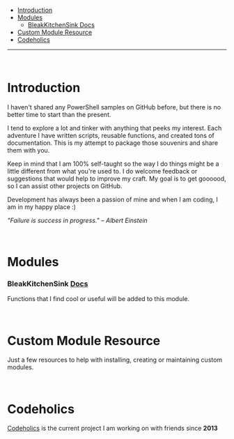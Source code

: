 - [Introduction](#introduction)
- [Modules](#modules)
    - [BleakKitchenSink Docs](#bleakkitchensink-docs)
- [Custom Module Resource](#custom-module-resource)
- [Codeholics](#codeholics)

<hr>

<br>

# Introduction

I haven't shared any PowerShell samples on GitHub before, but there is no better time to start than the present. 

I tend to explore a lot and tinker with anything that peeks my interest. 
Each adventure I have written scripts, reusable functions, and created tons of documentation. This is my attempt to package those souvenirs and share them with you. 

Keep in mind that I am 100% self-taught so the way I do things might be a little different from what you're used to. 
I do welcome feedback or suggestions that would help to improve my craft. My goal is to get goooood, so I can assist other projects on GitHub.

Development has always been a passion of mine and when I am coding, I am in my happy place :)


*"Failure is success in progress." – Albert Einstein*

<br>

# Modules 

### BleakKitchenSink [Docs](Modules/BleakKitchenSink/README.md)

Functions that I find cool or useful will be added to this module.


<br>

# Custom Module Resource

Just a few resources to help with installing, creating or maintaining custom modules.

<br>

# Codeholics

[Codeholics](https://codeholics.com) is the current project I am working on with friends since **2013**